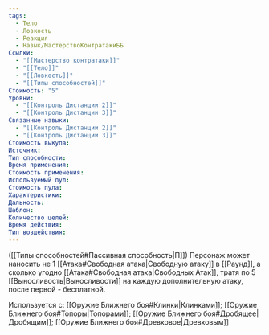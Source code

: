 ```yaml
---
tags:
  - Тело
  - Ловкость
  - Реакция
  - Навык/МастерствоКонтратакиББ
Ссылки:
  - "[[Мастерство контратаки]]"
  - "[[Тело]]"
  - "[[Ловкость]]"
  - "[[Типы способностей]]"
Стоимость: "5"
Уровни:
  - "[[Контроль Дистанции 2]]"
  - "[[Контроль Дистанции 3]]"
Связанные навыки:
  - "[[Контроль Дистанции 2]]"
  - "[[Контроль Дистанции 3]]"
Стоимость выкупа:
Источник:
Тип способности:
Время применения:
Стоимость применения:
Используемый пул:
Стоимость пула:
Характеристики:
Дальность:
Шаблон:
Количество целей:
Время действия:
Тип воздействия:
---
```

([[Типы способностей#Пассивная способность|П]]) Персонаж может наносить не 1 [[Атака#Свободная атака|Свободную атаку]] в [[Раунд]], а сколько угодно [[Атака#Свободная атака|Свободных Атак]], тратя по 5 [[Выносливость|Выносливости]] на каждую дополнительную атаку, после первой - бесплатной. 

Используется с: [[Оружие Ближнего боя#Клинки|Клинками]]; [[Оружие Ближнего боя#Топоры|Топорами]]; [[Оружие Ближнего боя#Дробящее|Дробящим]]; [[Оружие Ближнего боя#Древковое|Древковым]]

